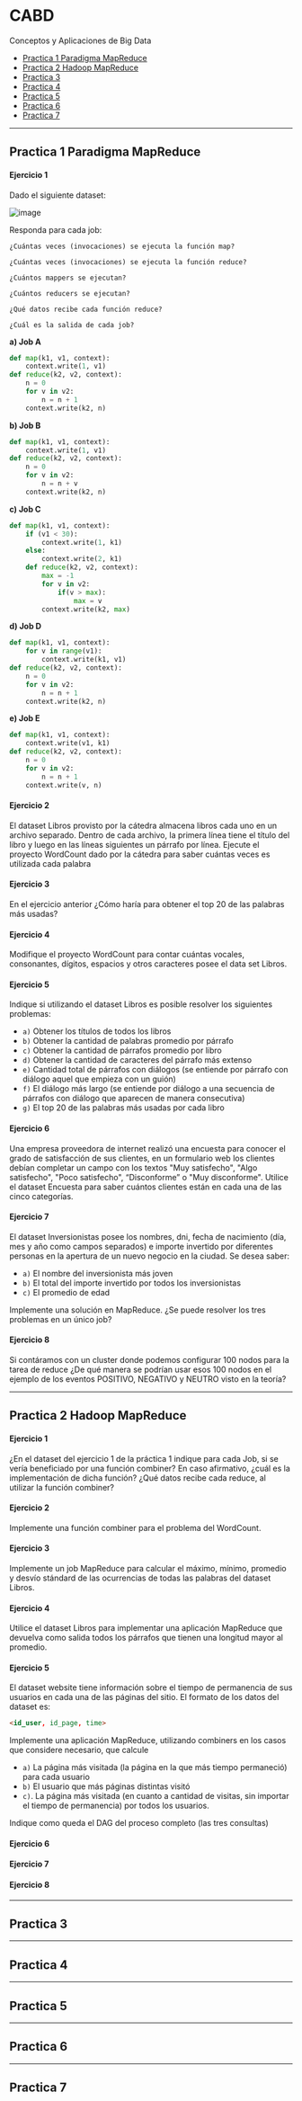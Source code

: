 # CABD

Conceptos y Aplicaciones de Big Data

- [Practica 1 Paradigma MapReduce](#practica-1-paradigma-mapreduce)
- [Practica 2 Hadoop MapReduce](#practica-2-hadoop-mapreduce)
- [Practica 3](#practica-3)
- [Practica 4](#practica-4)
- [Practica 5](#practica-5)
- [Practica 6](#practica-6)
- [Practica 7](#practica-7)

---

## Practica 1 Paradigma MapReduce

#### Ejercicio 1

Dado el siguiente dataset:

![image](https://github.com/user-attachments/assets/6109904a-7c94-423f-aeed-f72853224529)

Responda para cada job: 

`¿Cuántas veces (invocaciones) se ejecuta la función map?`

`¿Cuántas veces (invocaciones) se ejecuta la función reduce?`

`¿Cuántos mappers se ejecutan?`

`¿Cuántos reducers se ejecutan?`

`¿Qué datos recibe cada función reduce?`

`¿Cuál es la salida de cada job?`

**a) Job A**

```python
def map(k1, v1, context):
    context.write(1, v1)
def reduce(k2, v2, context):
    n = 0
    for v in v2:
        n = n + 1
    context.write(k2, n)
```

**b) Job B**

```python
def map(k1, v1, context):
    context.write(1, v1)
def reduce(k2, v2, context):
    n = 0
    for v in v2:
        n = n + v
    context.write(k2, n)
```

**c) Job C**

```python
def map(k1, v1, context):
    if (v1 < 30):
        context.write(1, k1)
    else:
        context.write(2, k1)
    def reduce(k2, v2, context):
        max = -1
        for v in v2:
            if(v > max):
                max = v
        context.write(k2, max)
```

**d) Job D**

```python
def map(k1, v1, context):
    for v in range(v1):
        context.write(k1, v1)
def reduce(k2, v2, context):
    n = 0
    for v in v2:
        n = n + 1
    context.write(k2, n)
```

**e) Job E**

```python
def map(k1, v1, context):
    context.write(v1, k1)
def reduce(k2, v2, context):
    n = 0
    for v in v2:
        n = n + 1
    context.write(v, n)
```

#### Ejercicio 2

El dataset Libros provisto por la cátedra almacena libros cada uno en un archivo separado. Dentro de cada archivo, la primera línea tiene el título del libro y luego en las líneas siguientes un párrafo por línea. Ejecute el proyecto WordCount dado por la cátedra para saber cuántas veces es utilizada cada palabra

#### Ejercicio 3

En el ejercicio anterior ¿Cómo haría para obtener el top 20 de las palabras más usadas?

#### Ejercicio 4

Modifique el proyecto WordCount para contar cuántas vocales, consonantes, dígitos, espacios y otros caracteres posee el data set Libros.

#### Ejercicio 5

Indique si utilizando el dataset Libros es posible resolver los siguientes problemas:
- `a)` Obtener los títulos de todos los libros
- `b)` Obtener la cantidad de palabras promedio por párrafo
- `c)` Obtener la cantidad de párrafos promedio por libro
- `d)` Obtener la cantidad de caracteres del párrafo más extenso
- `e)` Cantidad total de párrafos con diálogos (se entiende por párrafo con diálogo aquel que empieza con un guión)
- `f)` El diálogo más largo (se entiende por diálogo a una secuencia de párrafos con diálogo que aparecen de manera consecutiva)
- `g)` El top 20 de las palabras más usadas por cada libro


#### Ejercicio 6

Una empresa proveedora de internet realizó una encuesta para conocer el grado de satisfacción de sus clientes, en un formulario web los clientes debían completar un campo con los textos "Muy satisfecho", "Algo satisfecho", "Poco satisfecho", “Disconforme” o "Muy disconforme". Utilice el dataset Encuesta para saber cuántos clientes están en cada una de las cinco categorías.

#### Ejercicio 7

El dataset Inversionistas posee los nombres, dni, fecha de nacimiento (día, mes y año como campos separados) e importe invertido por diferentes personas en la apertura de un nuevo negocio en la ciudad. Se desea saber:
- `a)` El nombre del inversionista más joven
- `b)` El total del importe invertido por todos los inversionistas
- `c)` El promedio de edad

Implemente una solución en MapReduce. ¿Se puede resolver los tres problemas en un único job?

#### Ejercicio 8

Si contáramos con un cluster donde podemos configurar 100 nodos para la tarea de reduce ¿De qué manera se podrían usar esos 100 nodos en el ejemplo de los eventos POSITIVO, NEGATIVO y NEUTRO visto en la teoría?


---

## Practica 2 Hadoop MapReduce

#### Ejercicio 1

¿En el dataset del ejercicio 1 de la práctica 1 indique para cada Job, si se vería beneficiado por una función combiner? En caso afirmativo, ¿cuál es la implementación de dicha función? ¿Qué datos recibe cada reduce, al utilizar la función combiner?

#### Ejercicio 2

Implemente una función combiner para el problema del WordCount.

#### Ejercicio 3

Implemente un job MapReduce para calcular el máximo, mínimo, promedio y desvío stándard de las ocurrencias de todas las palabras del dataset Libros.


#### Ejercicio 4

Utilice el dataset Libros para implementar una aplicación MapReduce que devuelva como salida todos los párrafos que tienen una longitud mayor al promedio.


#### Ejercicio 5

El dataset website tiene información sobre el tiempo de permanencia de sus usuarios en cada una de las páginas del sitio. El formato de los datos del dataset es:

```html
<id_user, id_page, time>
```

Implemente una aplicación MapReduce, utilizando combiners en los casos que
considere necesario, que calcule

- `a)` La página más visitada (la página en la que más tiempo permaneció) para cada usuario
- `b)` El usuario que más páginas distintas visitó
- `c)`. La página más visitada (en cuanto a cantidad de visitas, sin importar el tiempo de permanencia) por todos los usuarios.

Indique como queda el DAG del proceso completo (las tres consultas)


#### Ejercicio 6


#### Ejercicio 7


#### Ejercicio 8



---

## Practica 3

---

## Practica 4

---

## Practica 5

---

## Practica 6

---

## Practica 7
